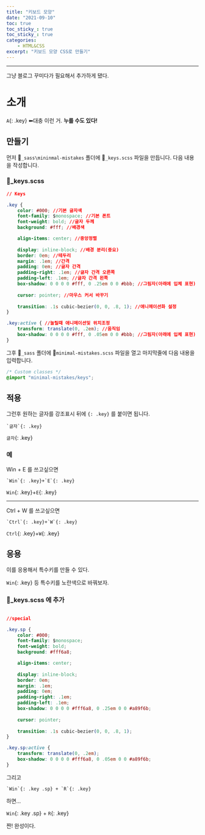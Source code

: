 ```yaml
---
title: "키보드 모양"
date: "2021-09-10"
toc: true
toc_sticky_: true
toc_sticky_: true
categories:
    - HTML&CSS
excerpt: "키보드 모양 CSS로 만들기"
---
```

***
그냥 블로그 꾸미다가 필요해서 추가하게 됐다.

# 소개

`A`{: .key} ⬅대충 이런 거. **누를 수도 있다!**

## 만들기

먼저 📁`_sass\mininmal-mistakes` 폴더에 📝`_keys.scss` 파일을 만듭니다.
다음 내용을 작성합니다.

### 📄_keys.scss

```css
// Keys

.key {
	color: #000; //기본 글자색
	font-family: $monospace; //기본 폰트
	font-weight: bold; //글자 두께
	background: #fff; //배경색

	align-items: center; //중앙정렬
	
	display: inline-block; //배경 분리(중요)
	border: 0em; //테두리
	margin: .1em; //간격
	padding: 0em; //글자 간격
	padding-right: .1em; //글자 간격 오른쪽
	padding-left: .1em; //글자 간격 왼쪽
	box-shadow: 0 0 0 0 #fff, 0 .25em 0 0 #bbb; //그림자(아래에 입체 표현)
	
	cursor: pointer; //마우스 커서 바꾸기
	
	transition: .1s cubic-bezier(0, 0, .8, 1); //애니메이션화 설정
}

.key:active { //눌릴때 애니메이션및 위치조정
	transform: translate(0, .2em); //움직임
	box-shadow: 0 0 0 0 #fff, 0 .05em 0 0 #bbb; //그림자(아래에 입체 표현)
}
```


그후 📁`_sass` 폴더에 📄`minimal-mistakes.scss` 파일을 열고 마지막줄에 다음 내용을 입력합니다.

```css
/* Custom classes */
@import "minimal-mistakes/keys";
```

## 적용

그런후 원하는 글자를 강조표시 뒤에 `{: .key}` 를 붙이면 됩니다.
```
`글자`{: .key}
```

`글자`{: .key}

### 예

Win + E 를 쓰고싶으면

```
`Win`{: .key}+`E`{: .key}
```
`Win`{: .key}+`E`{: .key}

***

Ctrl + W 를 쓰고싶으면

```
`Ctrl`{: .key}+`W`{: .key}
```
`Ctrl`{: .key}+`W`{: .key}

## 응용

이를 응용해서 특수키를 만들 수 있다.

`Win`{: .key} 등 특수키를 노란색으로 바꿔보자.

### 📄_keys.scss 에 추가

```css

//special

.key.sp {
	color: #000;
	font-family: $monospace;
	font-weight: bold;
	background: #fff6a8;

	align-items: center;
	
	display: inline-block;
	border: 0em;
	margin: .1em;
	padding: 0em;
	padding-right: .1em;
	padding-left: .1em;
	box-shadow: 0 0 0 0 #fff6a8, 0 .25em 0 0 #a89f6b;
	
	cursor: pointer;
	
	transition: .1s cubic-bezier(0, 0, .8, 1);
}

.key.sp:active {
	transform: translate(0, .2em);
	box-shadow: 0 0 0 0 #fff6a8, 0 .05em 0 0 #a89f6b;
}

```

그리고

```
`Win`{: .key .sp} + `R`{: .key}
```
하면...

`Win`{: .key .sp} + `R`{: .key}

짠! 완성이다.
